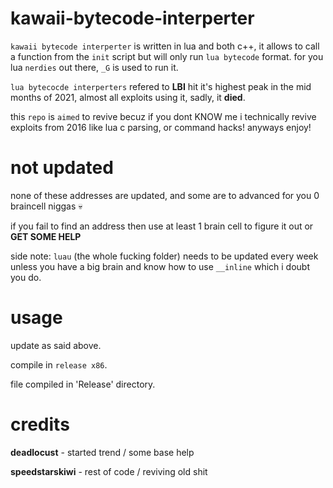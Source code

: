 # kawaii-bytecode-interperter

`kawaii bytecode interperter` is written in lua and both c++, it allows to call a function from the `init` script but will only run `lua bytecode` format. for you lua `nerdies` out there, `_G` is used to run it.

`lua bytecocde interperters` refered to **LBI** hit it's highest peak in the mid months of 2021, almost all exploits using it, sadly, it **died**.

this `repo` is `aimed` to revive becuz if you dont KNOW me i technically revive exploits from 2016 like lua c parsing, or command hacks! anyways enjoy!

# not updated

none of these addresses are updated, and some are to advanced for you 0 braincell niggas 💀

if you fail to find an address then use at least 1 brain cell to figure it out or **GET SOME HELP**

side note: `luau` (the whole fucking folder) needs to be updated every week unless you have a big brain and know how to use `__inline` which i doubt you do.
# usage

update as said above.

compile in `release x86`.

file compiled in 'Release\' directory.

# credits

**deadlocust** - started trend / some base help

**speedstarskiwi** - rest of code / reviving old shit
